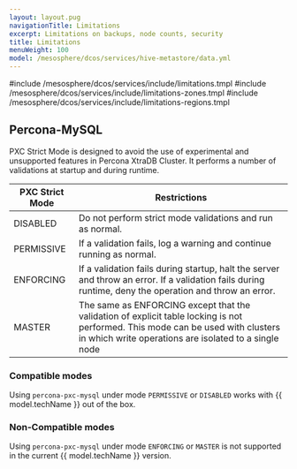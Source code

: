 ```yaml
---
layout: layout.pug
navigationTitle: Limitations
excerpt: Limitations on backups, node counts, security
title: Limitations
menuWeight: 100
model: /mesosphere/dcos/services/hive-metastore/data.yml
---
```


#include /mesosphere/dcos/services/include/limitations.tmpl
#include /mesosphere/dcos/services/include/limitations-zones.tmpl
#include /mesosphere/dcos/services/include/limitations-regions.tmpl

## Percona-MySQL

PXC Strict Mode is designed to avoid the use of experimental and unsupported features in Percona XtraDB Cluster. It performs a number of validations at startup and during runtime.

| PXC Strict Mode| Restrictions |
| -------------- | ------------ |
| DISABLED       | Do not perform strict mode validations and run as normal. |
| PERMISSIVE     | If a validation fails, log a warning and continue running as normal. |
| ENFORCING      | If a validation fails during startup, halt the server and throw an error. If a validation fails during runtime, deny the operation and throw an error. |
| MASTER         | The same as ENFORCING except that the validation of explicit table locking is not performed. This mode can be used with clusters in which write operations are isolated to a single node |


### Compatible modes
Using `percona-pxc-mysql` under mode `PERMISSIVE` or `DISABLED` works with {{ model.techName }} out of the box.

### Non-Compatible modes
Using `percona-pxc-mysql` under mode `ENFORCING` or `MASTER` is not supported in the current {{ model.techName }} version.
